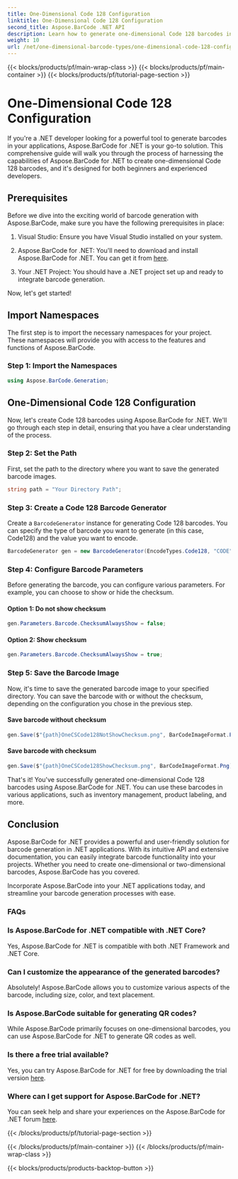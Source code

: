 ```yaml
---
title: One-Dimensional Code 128 Configuration
linktitle: One-Dimensional Code 128 Configuration
second_title: Aspose.BarCode .NET API
description: Learn how to generate one-dimensional Code 128 barcodes in .NET using Aspose.BarCode. Follow our step-by-step guide for seamless barcode integration.
weight: 10
url: /net/one-dimensional-barcode-types/one-dimensional-code-128-configuration/
---
```


{{< blocks/products/pf/main-wrap-class >}}
{{< blocks/products/pf/main-container >}}
{{< blocks/products/pf/tutorial-page-section >}}

# One-Dimensional Code 128 Configuration


If you're a .NET developer looking for a powerful tool to generate barcodes in your applications, Aspose.BarCode for .NET is your go-to solution. This comprehensive guide will walk you through the process of harnessing the capabilities of Aspose.BarCode for .NET to create one-dimensional Code 128 barcodes, and it's designed for both beginners and experienced developers. 

## Prerequisites

Before we dive into the exciting world of barcode generation with Aspose.BarCode, make sure you have the following prerequisites in place:

1. Visual Studio: Ensure you have Visual Studio installed on your system.

2. Aspose.BarCode for .NET: You'll need to download and install Aspose.BarCode for .NET. You can get it from [here](https://releases.aspose.com/barcode/net/).

3. Your .NET Project: You should have a .NET project set up and ready to integrate barcode generation.

Now, let's get started!

## Import Namespaces

The first step is to import the necessary namespaces for your project. These namespaces will provide you with access to the features and functions of Aspose.BarCode.

### Step 1: Import the Namespaces

```csharp
using Aspose.BarCode.Generation;
```

## One-Dimensional Code 128 Configuration

Now, let's create Code 128 barcodes using Aspose.BarCode for .NET. We'll go through each step in detail, ensuring that you have a clear understanding of the process.

### Step 2: Set the Path

First, set the path to the directory where you want to save the generated barcode images.

```csharp
string path = "Your Directory Path";
```

### Step 3: Create a Code 128 Barcode Generator

Create a `BarcodeGenerator` instance for generating Code 128 barcodes. You can specify the type of barcode you want to generate (in this case, Code128) and the value you want to encode.

```csharp
BarcodeGenerator gen = new BarcodeGenerator(EncodeTypes.Code128, "CODE");
```

### Step 4: Configure Barcode Parameters

Before generating the barcode, you can configure various parameters. For example, you can choose to show or hide the checksum.

#### Option 1: Do not show checksum

```csharp
gen.Parameters.Barcode.ChecksumAlwaysShow = false;
```

#### Option 2: Show checksum

```csharp
gen.Parameters.Barcode.ChecksumAlwaysShow = true;
```

### Step 5: Save the Barcode Image

Now, it's time to save the generated barcode image to your specified directory. You can save the barcode with or without the checksum, depending on the configuration you chose in the previous step.

#### Save barcode without checksum

```csharp
gen.Save($"{path}OneCSCode128NotShowChecksum.png", BarCodeImageFormat.Png);
```

#### Save barcode with checksum

```csharp
gen.Save($"{path}OneCSCode128ShowChecksum.png", BarCodeImageFormat.Png);
```

That's it! You've successfully generated one-dimensional Code 128 barcodes using Aspose.BarCode for .NET. You can use these barcodes in various applications, such as inventory management, product labeling, and more.

## Conclusion

Aspose.BarCode for .NET provides a powerful and user-friendly solution for barcode generation in .NET applications. With its intuitive API and extensive documentation, you can easily integrate barcode functionality into your projects. Whether you need to create one-dimensional or two-dimensional barcodes, Aspose.BarCode has you covered.

Incorporate Aspose.BarCode into your .NET applications today, and streamline your barcode generation processes with ease.

### FAQs

### Is Aspose.BarCode for .NET compatible with .NET Core?
Yes, Aspose.BarCode for .NET is compatible with both .NET Framework and .NET Core.

### Can I customize the appearance of the generated barcodes?
Absolutely! Aspose.BarCode allows you to customize various aspects of the barcode, including size, color, and text placement.

### Is Aspose.BarCode suitable for generating QR codes?
While Aspose.BarCode primarily focuses on one-dimensional barcodes, you can use Aspose.BarCode for .NET to generate QR codes as well.

### Is there a free trial available?
Yes, you can try Aspose.BarCode for .NET for free by downloading the trial version [here](https://releases.aspose.com/).

### Where can I get support for Aspose.BarCode for .NET?
You can seek help and share your experiences on the Aspose.BarCode for .NET forum [here](https://forum.aspose.com/c/barcode/13).


{{< /blocks/products/pf/tutorial-page-section >}}

{{< /blocks/products/pf/main-container >}}
{{< /blocks/products/pf/main-wrap-class >}}

{{< blocks/products/products-backtop-button >}}

